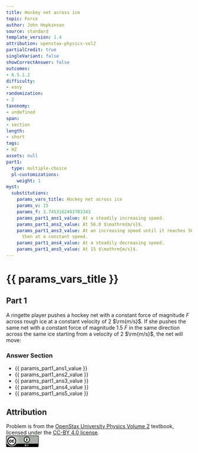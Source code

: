 ```yaml
---
title: Hockey net across ice
topic: Force
author: John Hopkinson
source: standard
template_version: 1.4
attribution: openstax-physics-vol2
partialCredit: true
singleVariant: false
showCorrectAnswer: false
outcomes:
- 6.5.1.2
difficulty:
- easy
randomization:
- 2
taxonomy:
- undefined
span:
- section
length:
- short
tags:
- HZ
assets: null
part1:
  type: multiple-choice
  pl-customizations:
    weight: 1
myst:
  substitutions:
    params_vars_title: Hockey net across ice
    params_v: 15
    params_f: 3.7453162493783343
    params_part1_ans1_value: At a steadily increasing speed.
    params_part1_ans2_value: At 56.0 $\mathrm{m/s}$.
    params_part1_ans3_value: At an increasing speed until it reaches 56.0 $\mathrm{m/s}$
      then at a constant speed.
    params_part1_ans4_value: At a steadily decreasing speed.
    params_part1_ans5_value: At 15 $\mathrm{m/s}$.
---
```

# {{ params_vars_title }}

## Part 1

A ringette player pushes a hockey net with a constant force of magnitude $F$ across rough ice at a constant velocity of 2 $\rm{m/s}$. If she pushes the same net with a constant force of magnitude 1.5 $F$ in the same direction across the same ice starting from a velocity of 2 $\rm{m/s}$, the net will move:

### Answer Section

- {{ params_part1_ans1_value }}
- {{ params_part1_ans2_value }}
- {{ params_part1_ans3_value }}
- {{ params_part1_ans4_value }}
- {{ params_part1_ans5_value }}

## Attribution

Problem is from the [OpenStax University Physics Volume 2](https://openstax.org/details/books/university-physics-volume-2) textbook, licensed under the [CC-BY 4.0 license](https://creativecommons.org/licenses/by/4.0/).<br>![Image representing the Creative Commons 4.0 BY license.](https://raw.githubusercontent.com/firasm/bits/master/by.png)